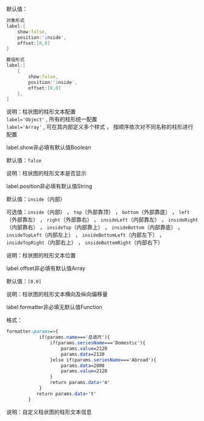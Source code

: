 默认值：

```d
对象形式
label:{
    show:false,
    position:'inside',
    offset:[0,0]
}
```

```d
数组形式
label:[
    {
        show:false,
        position:'inside',
        offset:[0,0]
    },
]
```

说明：柱状图的柱形文本配置<br>
`label='Object'` , 所有的柱形统一配置<br>
`label='Array'` , 可在其内部定义多个样式 ， 按顺序依次对不同名称的柱形进行配置

<p class='ev_expand_title'>label.show<span class='ev_expand_required'>非必填</span><span class='ev_expand_defaults'>有默认值</span><span class='ev_expand_type'>Boolean</span>

<p class='ev_expand_introduce'>默认值：<code>false</code>

<p class='ev_expand_introduce'>说明：柱状图的柱形文本是否显示

<p class='ev_expand_title'>label.position<span class='ev_expand_required'>非必填</span><span class='ev_expand_defaults'>有默认值</span><span class='ev_expand_type'>String</span>

<p class='ev_expand_introduce'>默认值：<code>inside</code>（内部）

<p class='ev_expand_introduce'>可选值：<code>inside</code>（内部） ， <code>top</code>（外部靠顶） ， <code>bottom</code>（外部靠底） ， <code>left</code>（外部靠左） ， <code>right</code>（外部靠右） ， <code>insideLeft</code>（内部靠左） ， <code>insideRight</code>（内部靠右） ， <code>insideTop</code>（内部靠上） ， <code>insideBottom</code>（内部靠底） ， <code>insideTopLeft</code>（内部左上） ， <code>insideBottomLeft</code>（内部左下） ， <code>insideTopRight</code>（内部右上） ， <code>insideBottomRight</code>（内部右下）

<p class='ev_expand_introduce'>说明：柱状图的柱形文本位置

<p class='ev_expand_title'>label.offset<span class='ev_expand_required'>非必填</span><span class='ev_expand_defaults'>有默认值</span><span class='ev_expand_type'>Array</span>

<p class='ev_expand_introduce'>默认值：<code>[0,0]</code>

<p class='ev_expand_introduce'>说明：柱状图的柱形文本横向及纵向偏移量

<p class='ev_expand_title'>label.formatter<span class='ev_expand_required'>非必填</span><span class='ev_expand_defaults'>无默认值</span><span class='ev_expand_type'>Function</span>

<p class='ev_expand_introduce'>格式：

```css
formatter:params=>{
            if(params.name==='总进尺'){
                if(params.seriesName==='Domestic'){
                    params.value=2120
                    params.data=2120
                }else if(params.seriesName==='Abroad'){
                    params.data=2000
                    params.value=2120
                }
                return params.data+'m'
            }
           return params.data+'t'
        }
```

<p class='ev_expand_introduce'>说明：自定义柱状图的柱形文本信息
